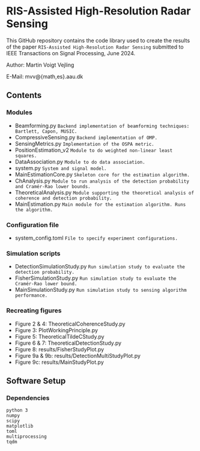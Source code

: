# RIS-Assisted High-Resolution Radar Sensing
This GitHub repository contains the code library used to create the results of the paper `RIS-Assisted High-Resolution Radar Sensing` submitted to IEEE Transactions on Signal Processing, June 2024.

Author: Martin Voigt Vejling

E-Mail: mvv@{math,es}.aau.dk

## Contents
### Modules
- Beamforming.py `Backend implementation of beamforming techniques: Bartlett, Capon, MUSIC.`
- CompressiveSensing.py `Backend implementation of OMP.`
- SensingMetrics.py `Implementation of the OSPA metric.`
- PositionEstimation_v2 `Module to do weighted non-linear least squares.`
- DataAssociation.py `Module to do data association.`
- system.py `System and signal model.`
- MainEstimationCore.py `Skeleton core for the estimation algorithm.`
- ChAnalysis.py `Module to run analysis of the detection probability and Cramér-Rao lower bounds.`
- TheoreticalAnalysis.py `Module supporting the theoretical analysis of coherence and detection probability.`
- MainEstimation.py `Main module for the estimation algorithm. Runs the algorithm.`

### Configuration file
- system_config.toml `File to specify experiment configurations.`

### Simulation scripts
- DetectionSimulationStudy.py `Run simulation study to evaluate the detection probability.`
- FisherSimulationStudy.py `Run simulation study to evaluate the Cramér-Rao lower bound.`
- MainSimulationStudy.py `Run simulation study to sensing algorithm performance.`

### Recreating figures
- Figure 2 & 4: TheoreticalCoherenceStudy.py
- Figure 3: PlotWorkingPrinciple.py
- Figure 5: TheoreticalTildeCStudy.py
- Figure 6 & 7: TheoreticalDetectionStudy.py
- Figure 8: results/FisherStudyPlot.py
- Figure 9a & 9b: results/DetectionMultiStudyPlot.py
- Figure 9c: results/MainStudyPlot.py

## Software Setup

### Dependencies
```
python 3
numpy
scipy
matplotlib
toml
multiprocessing
tqdm
```
